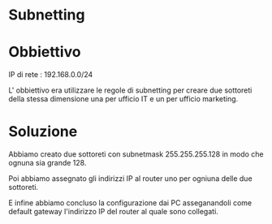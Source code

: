 # Subnetting

# Obbiettivo

IP di rete : 192.168.0.0/24

L' obbiettivo era utilizzare le regole di subnetting per creare due sottoreti della stessa dimensione una per ufficio IT e un per ufficio marketing.

# Soluzione 

Abbiamo creato due sottoreti con subnetmask 255.255.255.128 in modo che ognuna sia grande 128.

Poi abbiamo assegnato gli indirizzi IP al router uno per ogniuna delle due sottoreti.

E infine abbiamo concluso la configurazione dai PC asseganandoli come default gateway l'indirizzo IP del router al quale sono collegati.
